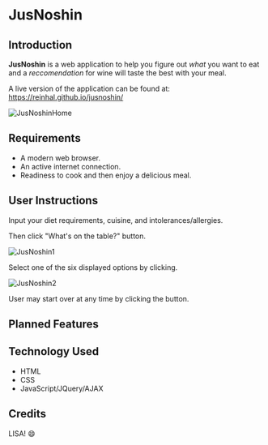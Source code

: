 # JusNoshin

## Introduction

**JusNoshin** is a web application to help you figure out *what* you want to eat and a *reccomendation* for wine will taste the best with your meal.

A live version of the application can be found at: https://reinhal.github.io/jusnoshin/

![JusNoshinHome](/Users/lisa/Desktop/Projects/JusNoshin/JusNoshinHome.png)

## Requirements

* A modern web browser.
* An active internet connection.
* Readiness to cook and then enjoy a delicious meal.

## User Instructions

Input your diet requirements, cuisine, and intolerances/allergies.

Then click "What's on the table?" button.

![JusNoshin1](/Users/lisa/Desktop/Projects/JusNoshin/JusNoshin1.png)



Select one of the six displayed options by clicking.

![JusNoshin2](/Users/lisa/Desktop/Projects/JusNoshin/JusNoshin2.png)



User may start over at any time by clicking the button.

## Planned Features

## Technology Used

- HTML
- CSS
- JavaScript/JQuery/AJAX

## Credits

LISA! :smile: